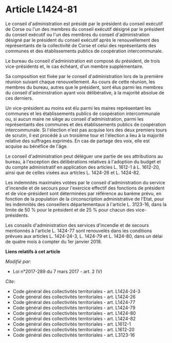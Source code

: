 # Article L1424-81

Le conseil d'administration est présidé par le président du conseil exécutif de Corse ou l'un des membres du conseil exécutif
désigné par le président du conseil exécutif ou l'un des membres du conseil d'administration désigné par le président du
conseil exécutif après le renouvellement des représentants de la collectivité de Corse et celui des représentants des
communes et des établissements publics de coopération intercommunale. 

Le bureau du conseil d'administration est composé du président, de trois vice-présidents et, le cas échéant, d'un membre
supplémentaire. 

Sa composition est fixée par le conseil d'administration lors de la première réunion suivant chaque renouvellement. Au cours
de cette réunion, les membres du bureau, autres que le président, sont élus parmi les membres du conseil d'administration
ayant voix délibérative, à la majorité absolue de ces derniers. 

Un vice-président au moins est élu parmi les maires représentant les communes et les établissements publics de coopération
intercommunale ou, si aucun maire ne siège au conseil d'administration, parmi les représentants des communes et des
établissements publics de coopération intercommunale. Si l'élection n'est pas acquise lors des deux premiers tours de
scrutin, il est procédé à un troisième tour et l'élection a lieu à la majorité relative des suffrages exprimés. En cas de
partage des voix, elle est acquise au bénéfice de l'âge. 

Le conseil d'administration peut déléguer une partie de ses attributions au bureau, à l'exception des délibérations relatives
à l'adoption du budget et du compte administratif en application des articles L. 1612-1 à L. 1612-20, ainsi que de celles
visées aux articles L. 1424-26 et L. 1424-82. 

Les indemnités maximales votées par le conseil d'administration du service d'incendie et de secours pour l'exercice effectif
des fonctions de président et de vice-président sont déterminées par référence au barème prévu, en fonction de la population
de la circonscription administrative de l'Etat, pour les indemnités des conseillers départementaux à l'article L. 3123-16,
dans la limite de 50 % pour le président et de 25 % pour chacun des vice-présidents. 

Les conseils d'administration des services d'incendie et de secours mentionnés à l'article L. 1424-77 sont renouvelés dans
les conditions prévues aux articles L. 1424-24-3, L. 1424-79 et L. 1424-80, dans un délai de quatre mois à compter du 1er
janvier 2018.

**Liens relatifs à cet article**

_Modifié par_:

  - Loi n°2017-289 du 7 mars 2017 - art. 2 (V)

_Cite_:

  - Code général des collectivités territoriales - art. L1424-24-3
  - Code général des collectivités territoriales - art. L1424-26
  - Code général des collectivités territoriales - art. L1424-77
  - Code général des collectivités territoriales - art. L1424-79
  - Code général des collectivités territoriales - art. L1424-80
  - Code général des collectivités territoriales - art. L1424-82
  - Code général des collectivités territoriales - art. L1612-1
  - Code général des collectivités territoriales - art. L1612-20
  - Code général des collectivités territoriales - art. L3123-16
